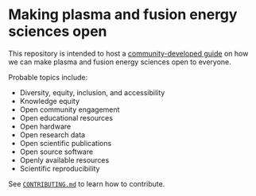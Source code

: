 # Making plasma and fusion energy sciences open

This repository is intended to host a [community-developed guide] on how
we can make plasma and fusion energy sciences open to everyone.

Probable topics include:

- Diversity, equity, inclusion, and accessibility
- Knowledge equity
- Open community engagement
- Open educational resources
- Open hardware
- Open research data
- Open scientific publications
- Open source software
- Openly available resources
- Scientific reproducibility

See [`CONTRIBUTING.md`](./CONTRIBUTING.md) to learn how to contribute.

[community-developed guide]: https://openplasmascience.github.io
